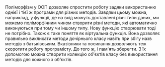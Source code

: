  Полiморфiзм у ООП дозволяе спростити роботу задяки використанню однієї і тієї ж програми для різних методів. Завдяки цьому можна, наприклад, у функцii, де на вхiд можуть доставленi рiзнi типи даних, ми можемо полiморфiчним чином створити рiзнi методи, якi автоматично виконуються при тому чи iншому типу. Нову функцiю створювати тодi не потрiбно. Також є таке поняття як віртуальна функція. Вона дозволяє
правильно викликати методи дочірнього класу навіть при збігу назв методів з батьківським. Вказiвники та посилання дозволяють теж скоротити роботу програмісту. До того ж, і пам'ять зберегти. З їх допомогою можна створити колекцію об'єктів класу без використання методів для кожного з об'єктів.
